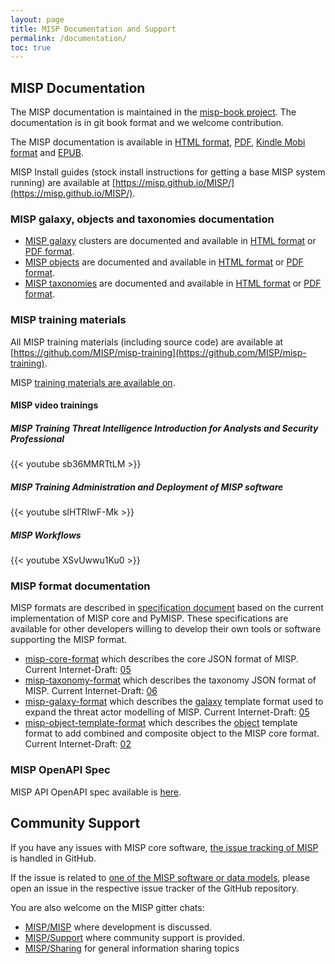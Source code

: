 ```yaml
---
layout: page
title: MISP Documentation and Support
permalink: /documentation/
toc: true
---
```


## MISP Documentation

The MISP documentation is maintained in the [misp-book project](https://github.com/MISP/misp-book). The documentation is in git book format and we welcome contribution.

The MISP documentation is available in [HTML format](https://www.circl.lu/doc/misp/), [PDF](https://www.circl.lu/doc/misp/book.pdf), [Kindle Mobi format](https://www.circl.lu/doc/misp/book.mobi) and [EPUB](https://www.circl.lu/doc/misp/book.epub).

MISP Install guides (stock install instructions for getting a base MISP system running) are available at [https://misp.github.io/MISP/](https://misp.github.io/MISP/).

### MISP galaxy, objects and taxonomies documentation

- [MISP galaxy](https://github.com/MISP/misp-galaxy) clusters are documented and available in [HTML format](/galaxy.html) or [PDF format](/galaxy.pdf).
- [MISP objects](https://github.com/MISP/misp-objects) are documented and available in [HTML format](/objects.html) or [PDF format](/objects.pdf).
- [MISP taxonomies](https://github.com/MISP/misp) are documented and available in [HTML format](/taxonomies.html) or [PDF format](/taxonomies.pdf).

### MISP training materials

All MISP training materials (including source code) are available at [https://github.com/MISP/misp-training](https://github.com/MISP/misp-training).

MISP [training materials are available on](/misp-training/).

#### MISP video trainings

##### MISP Training Threat Intelligence Introduction for Analysts and Security Professional

{{< youtube sb36MMRTtLM >}}

##### MISP Training Administration and Deployment of MISP software

{{< youtube sIHTRIwF-Mk >}}

##### MISP Workflows

{{< youtube XSvUwwu1Ku0 >}} 

### MISP format documentation

MISP formats are described in [specification document](https://github.com/MISP/misp-rfc) based on the current implementation of MISP core and PyMISP. These specifications are available for
other developers willing to develop their own tools or software supporting the MISP format.

* [misp-core-format](https://github.com/MISP/misp-rfc/blob/master/misp-core-format/raw.md.txt)  which describes the core JSON format of MISP. Current Internet-Draft: [05](https://tools.ietf.org/html/draft-dulaunoy-misp-core-format)
* [misp-taxonomy-format](https://github.com/MISP/misp-rfc/blob/master/misp-taxonomy-format/raw.md.txt) which describes the taxonomy JSON format of MISP. Current Internet-Draft: [06](https://tools.ietf.org/html/draft-dulaunoy-misp-taxonomy-format)
* [misp-galaxy-format](https://github.com/MISP/misp-rfc/blob/master/misp-galaxy-format/raw.md.txt) which describes the [galaxy](https://github.com/MISP/misp-galaxy) template format used to expand the threat actor modelling of MISP. Current Internet-Draft: [05](https://datatracker.ietf.org/doc/draft-dulaunoy-misp-galaxy-format/)
* [misp-object-template-format](https://github.com/MISP/misp-rfc/blob/master/misp-object-template-format/raw.md.txt) which describes the [object](https://github.com/MISP/misp-objects) template format to add combined and composite object to the MISP core format. Current Internet-Draft: [02](https://datatracker.ietf.org/doc/draft-dulaunoy-misp-object-template-format/)

### MISP OpenAPI Spec

MISP API OpenAPI spec available is [here](/documentation/openapi.html).

## Community Support

If you have any issues with MISP core software, [the issue tracking of MISP](https://github.com/MISP/MISP/issues) is handled in GitHub.

If the issue is related to [one of the MISP software or data models](https://github.com/MISP/), please open an issue in the respective issue tracker of the GitHub repository.

You are also welcome on the MISP gitter chats:
* [MISP/MISP](https://gitter.im/MISP/MISP) where development is discussed.
* [MISP/Support](https://gitter.im/MISP/Support) where community support is provided.
* [MISP/Sharing](https://gitter.im/MISP/Sharing) for general information sharing topics
